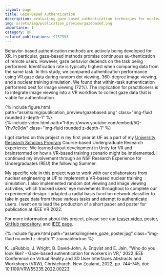 ```yaml
---
layout: page
title: Gaze-Based Authentication
description: evaluating gaze-based authentication techniques for nuclear operator training in virtual reality
img: assets/img/publication_preview/gazebased.png
importance: 1
category: UF
related_publications: 9757593
---
```



Behavior-based authentication methods are actively being developed for XR. In particular, gaze-based methods promise continuous au-thentication of remote users. However, gaze behavior depends on the task being performed. Identification rate is typically highest when comparing data from the same task. In this study, we compared authentication performance using VR gaze data during random dot viewing, 360-degree image viewing, and a nuclear training simulation. We found that within-task authentication performed best for image viewing (72%). The implication for practitioners is to integrate image viewing into a VR workflow to collect gaze data that is viable for authentication.

<div class="row mt-3">
    <div class="col-sm mt-3 mt-md-0">
        {% include figure.html path="assets/img/publication_preview/gazebased.png" class="img-fluid rounded z-depth-1" %}
    </div>
    <div class="col-sm mt-3 mt-md-0">
        {% include video.html path="https://www.youtube.com/embed/5Q-Yhv7c0dw" class="img-fluid rounded z-depth-1" %}
    </div>
</div>

I got started on this project in my first year at UF as a part of my <a href="https://cur.aa.ufl.edu/about-ursp/">University Research Scholars Program</a> Course-based Undergraduate Research experience. We learned about development in Unity for VR and brainstormed on how a VR-based training scenario might be implemented. I continued my involvement through an NSF Research Experience for Undergraduates (REU) the following Summer.

My specific role in this project was to work with our collaborators from nuclear engineering at UF to implement a VR-based nuclear training simulation. I also implemented random dot viewing and image viewing activities, which tracked users' eye movements throughout to complete our experimental design. I adapted a radial basis function network classifier to take in gaze data from these various tasks and attempt to authenticate users. I went on to lead the production of a short paper and poster for publication at IEEE VR 2022. 

For more information about this project, please see our <a href="https://www.youtube.com/watch?v=5Q-Yhv7c0dw">teaser video</a>, poster, <a href="https://github.com/klarubbio/fall21_headset_demo">GitHub repository</a>, and <a href="https://ieeexplore.ieee.org/document/9757593">IEEE page</a>.





<div class="row mt-3">
    <div class="col-sm mt-3 mt-md-0">
        {% include figure.html path="assets/img/ieee_gaze_poster.jpg" class="img-fluid rounded z-depth-1" zoomable=true %}
    </div>
</div>

K. LaRubbio, J. Wright, B. David-John, A. Enqvist and E. Jain, "Who do you look like? - Gaze-based authentication for workers in VR," 2022 IEEE Conference on Virtual Reality and 3D User Interfaces Abstracts and Workshops (VRW), Christchurch, New Zealand, 2022, pp. 744-745, doi: 10.1109/VRW55335.2022.00223.


